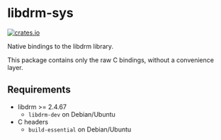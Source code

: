 # libdrm-sys

[![crates.io](https://img.shields.io/crates/v/libdrm-sys.svg)](https://crates.io/crates/libdrm-sys)

Native bindings to the libdrm library.

This package contains only the raw C bindings, without a convenience layer.

## Requirements

* libdrm >= 2.4.67
  - `libdrm-dev` on Debian/Ubuntu
* C headers
  - `build-essential` on Debian/Ubuntu
